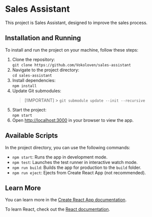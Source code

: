 # Sales Assistant

This project is Sales Assistant, designed to improve the sales process.

## Installation and Running

To install and run the project on your machine, follow these steps:

1. Clone the repository:\
   `git clone https://github.com/Vokoloven/sales-assistant`
2. Navigate to the project directory:\
   `cd sales-assistant`
3. Install dependencies:\
   `npm install`
4. Update Git submodules:
   > [!IMPORTANT] > `git submodule update --init --recursive`
5. Start the project:\
   `npm start`
6. Open [http://localhost:3000](http://localhost:3000) in your browser to view the app.

## Available Scripts

In the project directory, you can use the following commands:

- `npm start`: Runs the app in development mode.
- `npm test`: Launches the test runner in interactive watch mode.
- `npm run build`: Builds the app for production to the `build` folder.
- `npm run eject`: Ejects from Create React App (not recommended).

## Learn More

You can learn more in the [Create React App documentation](https://facebook.github.io/create-react-app/docs/getting-started).

To learn React, check out the [React documentation](https://reactjs.org/).
